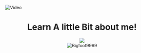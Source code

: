 
![Video](https://user-images.githubusercontent.com/80417201/172915567-b5ed2245-a00b-493c-aa80-50142835efb5.gif)

<div align="center">

  <h1>Learn A little Bit about me!</h1>
  <img src="https://skillicons.dev/icons?i=js,html,css,python,linux,netlify,java,cloudflare,codepen,gcp,github,git&perline=6"><br>
<img src="https://komarev.com/ghpvc/?username=Bigfoot9999&label=Profile Visitors&color=001eff&style=flat" alt="Bigfoot9999" /> <br>
</div>


